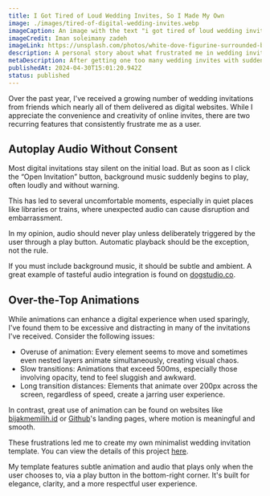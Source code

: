 ```yaml
---
title: I Got Tired of Loud Wedding Invites, So I Made My Own
image: ./images/tired-of-digital-wedding-invites.webp
imageCaption: An image with the text "i got tired of loud wedding invites, so i made my own"
imageCredit: Iman soleimany zadeh
imageLink: https://unsplash.com/photos/white-dove-figurine-surrounded-by-string-lights-on-table-2mxwz9uFqcY
description: A personal story about what frustrated me in wedding invites and how I fixed it
metaDescription: After getting one too many wedding invites with sudden music and wild animations, I decided to make my own — quiet, simple, and respectful
publishedAt: 2024-04-30T15:01:20.942Z
status: published
---
```


Over the past year, I've received a growing number of wedding invitations from friends which nearly all of them delivered as digital websites. While I appreciate the convenience and creativity of online invites, there are two recurring features that consistently frustrate me as a user.

## Autoplay Audio Without Consent

Most digital invitations stay silent on the initial load. But as soon as I click the “Open Invitation” button, background music suddenly begins to play, often loudly and without warning.

This has led to several uncomfortable moments, especially in quiet places like libraries or trains, where unexpected audio can cause disruption and embarrassment.

In my opinion, audio should never play unless deliberately triggered by the user through a play button. Automatic playback should be the exception, not the rule.

If you must include background music, it should be subtle and ambient. A great example of tasteful audio integration is found on [dogstudio.co](https://dogstudio.co/).

## Over-the-Top Animations

While animations can enhance a digital experience when used sparingly, I've found them to be excessive and distracting in many of the invitations I've received. Consider the following issues:

- Overuse of animation: Every element seems to move and sometimes even nested layers animate simultaneously, creating visual chaos.
- Slow transitions: Animations that exceed 500ms, especially those involving opacity, tend to feel sluggish and awkward.
- Long transition distances: Elements that animate over 200px across the screen, regardless of speed, create a jarring user experience.

In contrast, great use of animation can be found on websites like [bijakmemilih.id](https://bijakmemilih.framer.website/) or [Github](https://github.com/)'s landing pages, where motion is meaningful and smooth.

These frustrations led me to create my own minimalist wedding invitation template. You can view the details of this project [here](/project/folklore-invitation).

My template features subtle animation and audio that plays only when the user chooses to, via a play button in the bottom-right corner. It's built for elegance, clarity, and a more respectful user experience.
